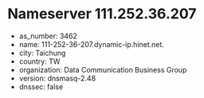 # Nameserver 111.252.36.207

* as_number: 3462
* name: 111-252-36-207.dynamic-ip.hinet.net.
* city: Taichung
* country: TW
* organization: Data Communication Business Group
* version: dnsmasq-2.48
* dnssec: false
